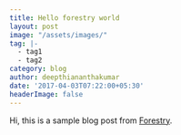 ```yaml
---
title: Hello forestry world
layout: post
image: "/assets/images/"
tag: |-
  - tag1
  - tag2
category: blog
author: deepthiananthakumar
date: '2017-04-03T07:22:00+05:30'
headerImage: false
---
```



Hi, this is a sample blog post from 
<a href="https://forestry.io">Forestry</a>.